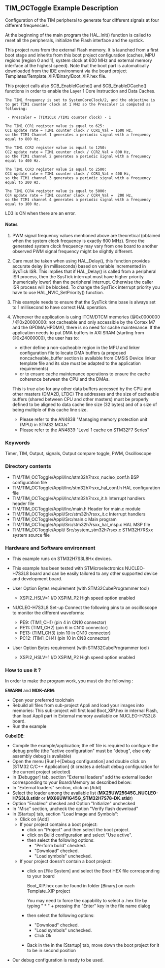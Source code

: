 ## <b>TIM_OCToggle Example Description</b>

Configuration of the TIM peripheral to generate four different 
signals at four different frequencies.

At the beginning of the main program the HAL_Init() function is called to reset 
all the peripherals, initialize the Flash interface and the systick.

This project runs from the external Flash memory. It is launched from a first boot stage and inherits from this boot project
configuration (caches, MPU regions [region 0 and 1], system clock at 600 MHz and external memory interface at the highest speed).
Note that the boot part is automatically downloaded from the IDE environment via the board project Templates/Template_XIP/Binary/Boot_XIP.hex file.

This project calls also SCB_EnableICache() and SCB_EnableDCache() functions in order to enable
the Layer 1 Core Instruction and Data Caches.

    The TIM1 frequency is set to SystemCoreClock/2, and the objective is
    to get TIM1 counter clock at 1 MHz so the Prescaler is computed as following:

     - Prescaler = (TIM1CLK /TIM1 counter clock) - 1

    The TIM1 CCR1 register value is equal to 625:
    CC1 update rate = TIM1 counter clock / CCR1_Val = 1600 Hz,
    so the TIM1 Channel 1 generates a periodic signal with a frequency equal to 800 Hz.

    The TIM1 CCR2 register value is equal to 1250:
    CC2 update rate = TIM1 counter clock / CCR2_Val = 800 Hz,
    so the TIM1 channel 2 generates a periodic signal with a frequency equal to 400 Hz.

    The TIM1 CCR3 register value is equal to 2500:
    CC3 update rate = TIM1 counter clock / CCR3_Val = 400 Hz,
    so the TIM1 channel 3 generates a periodic signal with a frequency equal to 200 Hz.

    The TIM1 CCR4 register value is equal to 5000:
    CC4 update rate = TIM1 counter clock / CCR4_Val =  200 Hz,
    so the TIM1 channel 4 generates a periodic signal with a frequency equal to 100 Hz.

LD3 is ON when there are an error.

#### <b>Notes</b>

 1. PWM signal frequency values mentioned above are theoretical (obtained when the system clock frequency
    is exactly 600 MHz). Since the generated system clock frequency may vary from one board to another observed
    PWM signal frequency might be slightly different.

 2. Care must be taken when using HAL_Delay(), this function provides accurate delay (in milliseconds)
    based on variable incremented in SysTick ISR. This implies that if HAL_Delay() is called from
    a peripheral ISR process, then the SysTick interrupt must have higher priority (numerically lower)
    than the peripheral interrupt. Otherwise the caller ISR process will be blocked.
    To change the SysTick interrupt priority you have to use HAL_NVIC_SetPriority() function.

 3. This example needs to ensure that the SysTick time base is always set to 1 millisecond
    to have correct HAL operation.

 4. Whenever the application is using ITCM/DTCM memories (@0x0000000 / @0x20000000: not cacheable and only accessible
    by the Cortex M7 and the GPDMA/HPDMA), there is no need for cache maintenance.
    If the application needs to put DMA buffers in AXI SRAM (starting from @0x24000000), the user has to:
    - either define a non-cacheable region in the MPU and linker configuration file to locate DMA buffers
      (a proposed noncacheable_buffer section is available from CMSIS Device linker template file and its size must
      be adapted to the application requirements)
    - or to ensure cache maintenance operations to ensure the cache coherence between the CPU and the DMAs.

    This is true also for any other data buffers accessed by the CPU and other masters (DMA2D, LTDC)
    The addresses and the size of cacheable buffers (shared between CPU and other masters)
    must be properly defined to be aligned to data cache line size (32 bytes) and of a size of being multiple
    of this cache line size.
    - Please refer to the AN4838 "Managing memory protection unit (MPU) in STM32 MCUs"
    - Please refer to the AN4839 "Level 1 cache on STM32F7 Series"

### <b>Keywords</b>

Timer, TIM, Output, signals, Output compare toggle, PWM, Oscilloscope

### <b>Directory contents</b>

  - TIM/TIM_OCToggle/Appli/Inc/stm32h7rsxx_nucleo_conf.h BSP configuration file
  - TIM/TIM_OCToggle/Appli/Inc/stm32h7rsxx_hal_conf.h    HAL configuration file
  - TIM/TIM_OCToggle/Appli/Inc/stm32h7rsxx_it.h          Interrupt handlers header file
  - TIM/TIM_OCToggle/Appli/Inc/main.h                    Header for main.c module
  - TIM/TIM_OCToggle/Appli/Src/stm32h7rsxx_it.c          Interrupt handlers
  - TIM/TIM_OCToggle/Appli/Src/main.c                    Main program
  - TIM/TIM_OCToggle/Appli/Src/stm32h7rsxx_hal_msp.c     HAL MSP file
  - TIM/TIM_OCToggle/Appli/ Src/system_stm32h7rsxx.c     STM32H7RSxx system source file


### <b>Hardware and Software environment</b>

  - This example runs on STM32H7S3L8Hx devices.

  - This example has been tested with STMicroelectronics NUCLEO-H7S3L8
    board and can be easily tailored to any other supported device
    and development board.

  - User Option Bytes requirement (with STM32CubeProgrammer tool)

    - XSPI2_HSLV=1     I/O XSPIM_P2 High speed option enabled

  - NUCLEO-H7S3L8 Set-up
    Connect the following pins to an oscilloscope to monitor the different waveforms:

      - PE9: (TIM1_CH1) (pin 4 in CN10 connector)
      - PE11: (TIM1_CH2) (pin 6 in CN10 connector)
      - PE13: (TIM1_CH3) (pin 10 in CN10 connector)
      - PC12: (TIM1_CH4) (pin 10 in CN8 connector)

  - User Option Bytes requirement (with STM32CubeProgrammer tool)

    - XSPI2_HSLV=1     I/O XSPIM_P2 High speed option enabled

### <b>How to use it ?</b>

In order to make the program work, you must do the following :

**EWARM** and **MDK-ARM**:

 - Open your preferred toolchain
 - Rebuild all files from sub-project Appli and load your images into memories: This sub-project will first load Boot_XIP.hex in internal Flash,
   than load Appli part in External memory available on NUCLEO-H7S3L8 board.
 - Run the example

**CubeIDE**:

 - Compile the example/application; the elf file is required to configure the debug profile (the "active configuration" must be "debug", else only assembly debug is available)
 - Open the menu [Run]->[Debug configuration] and double click on  [STM32 C/C++ Application] (it creates a default debug configuration for the current project selected)
 - In [Debugger] tab, section "External  loaders" add the external loader corresponding to your Board/Memory as described below:
 - In "External loaders" section, click on [Add]
 - Select the loader among the available list (**MX25UW25645G_NUCLEO-H7S3L8.stldr** or **MX66UW1G45G_STM32H7S78-DK.stldr**)
 - Option "Enabled" checked and Option "Initialize" unchecked
 - In "Misc" section, uncheck the option "Verify flash download"
 - In [Startup] tab, section "Load Image and Symbols":
   - Click on [Add]
   - If your project contains a boot project:
     - click on "Project" and then select the boot project.
     - click on Build configuration and select "Use active".
     - then select the following options:
       - "Perform build" checked.
       - "Download" checked.
       - "Load symbols" unchecked.
   - If your project doesn't contain a boot project:
     - click on [File System] and select the Boot HEX file corresponding to your board

        Boot_XIP.hex can be found in folder [Binary] on each Template_XIP project

        You may need to force the capability to select a .hex file by typing " * " + pressing the "Enter" key in the file name dialog

     - then select the following options:
       - "Download"      checked.
       - "Load symbols" unchecked.
       - Click Ok
     - Back in the in the [Startup] tab, move down the boot project for it to be in second position
 - Our debug configuration is ready to be used.


